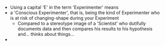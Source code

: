 - Using a capital 'E' in the term 'Experimenter' means
- a 'Conscious Experimenter', that is, being the kind of Experimenter who is at risk of changing-shape during your Experiment
	- Compared to a stereotype image of a 'Scientist' who dutifully documents data and then compares his results to his hypothesis and... thinks about things...
-